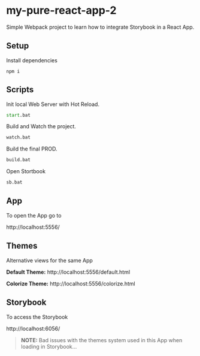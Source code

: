 # my-pure-react-app-2
 
Simple Webpack project to learn how to integrate Storybook in a React App.

## Setup

Install dependencies

```
npm i
```

## Scripts

Init local Web Server with Hot Reload.

```cmd
start.bat
```

Build and Watch the project.

```cmd
watch.bat
```

Build the final PROD.

```cmd
build.bat
```

Open Stortbook

```cmd
sb.bat
```

## App

To open the App go to

http://localhost:5556/

## Themes

Alternative views for the same App

**Default Theme:** http://localhost:5556/default.html

**Colorize Theme:** http://localhost:5556/colorize.html

## Storybook

To access the Storybook

http://localhost:6056/

> **NOTE:** Bad issues with the themes system used in this App when loading in Storybook... 
